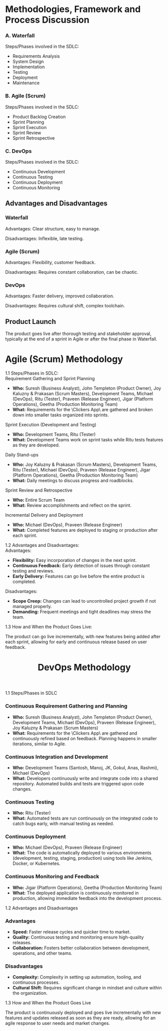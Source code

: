 # Methodologies, Framework and Process Discussion

<!DOCTYPE html>
<html lang="en">
<head>
    <meta charset="UTF-8">
    <meta name="viewport" content="width=device-width, initial-scale=1.0">
    <title>Methodologies, Framework and Process Discussion</title>
</head>
<body>
    <h3>A. Waterfall</h3>
    <p>Steps/Phases involved in the SDLC:</p>
    <ul>
        <li>Requirements Analysis</li>
        <li>System Design</li>
        <li>Implementation</li>
        <li>Testing</li>
        <li>Deployment</li>
        <li>Maintenance</li>
    </ul>
    <h3>B. Agile (Scrum)</h3>
    <p>Steps/Phases involved in the SDLC:</p>
    <ul>
        <li>Product Backlog Creation</li>
        <li>Sprint Planning</li>
        <li>Sprint Execution</li>
        <li>Sprint Review</li>
        <li>Sprint Retrospective</li>
    </ul>
    <h3>C. DevOps</h3>
    <p>Steps/Phases involved in the SDLC:</p>
    <ul>
        <li>Continuous Development</li>
        <li>Continuous Testing</li>
        <li>Continuous Deployment</li>
        <li>Continuous Monitoring</li>
    </ul>
    <h2>Advantages and Disadvantages</h2>
    <h3>Waterfall</h3>
    <p>Advantages: Clear structure, easy to manage.</p>
    <p>Disadvantages: Inflexible, late testing.</p>
    <h3>Agile (Scrum)</h3>
    <p>Advantages: Flexibility, customer feedback.</p>
    <p>Disadvantages: Requires constant collaboration, can be chaotic.</p>
    <h3>DevOps</h3>
    <p>Advantages: Faster delivery, improved collaboration.</p>
    <p>Disadvantages: Requires cultural shift, complex toolchain.</p>
    <h2>Product Launch</h2>
    <p>The product goes live after thorough testing and stakeholder approval, typically at the end of a sprint in Agile or after the final phase in Waterfall.</p>
    <h1>Agile (Scrum) Methodology</h1>
</header>

<section id=\sdlc-steps\ <h2>1.1 Steps/Phases in SDLC:</h2>

<div class=\phase\ <h3>Requirement Gathering and Sprint Planning</h3>
<ul>
<li><strong>Who:</strong> Suresh (Business Analyst), John Templeton (Product Owner), Joy Kaluzny & Prakasan (Scrum Masters), Development Teams, Michael (DevOps), Ritu (Tester), Praveen (Release Engineer), Jigar (Platform Operations), Geetha (Production Monitoring Team)</li>
<li><strong>What:</strong> Requirements for the \Clickers App\ are gathered and broken down into smaller tasks organized into sprints.</li>
</ul>
</div>

<div class=\phase\ <h3>Sprint Execution (Development and Testing)</h3>
<ul>
<li><strong>Who:</strong> Development Teams, Ritu (Tester)</li>
<li><strong>What:</strong> Development Teams work on sprint tasks while Ritu tests features as they are developed.</li>
</ul>
</div>

<div class=\phase\ <h3>Daily Stand-ups</h3>
<ul>
<li><strong>Who:</strong> Joy Kaluzny & Prakasan (Scrum Masters), Development Teams, Ritu (Tester), Michael (DevOps), Praveen (Release Engineer), Jigar (Platform Operations), Geetha (Production Monitoring Team)</li>
<li><strong>What:</strong> Daily meetings to discuss progress and roadblocks.</li>
</ul>
</div>

<div class=\phase\ <h3>Sprint Review and Retrospective</h3>
<ul>
<li><strong>Who:</strong> Entire Scrum Team</li>
<li><strong>What:</strong> Review accomplishments and reflect on the sprint.</li>
</ul>
</div>

<div class=\phase\ <h3>Incremental Delivery and Deployment</h3>
<ul>
<li><strong>Who:</strong> Michael (DevOps), Praveen (Release Engineer)</li>
<li><strong>What:</strong> Completed features are deployed to staging or production after each sprint.</li>
</ul>
</div>
</section>

<section id=\advantages-disadvantages\ <h2>1.2 Advantages and Disadvantages:</h2>

<div class=\advantages\ <h3>Advantages:</h3>
<ul>
<li><strong>Flexibility:</strong> Easy incorporation of changes in the next sprint.</li>
<li><strong>Continuous Feedback:</strong> Early detection of issues through constant testing and reviews.</li>
<li><strong>Early Delivery:</strong> Features can go live before the entire product is completed.</li>
</ul>
</div>

<div class=\disadvantages\ <h3>Disadvantages:</h3>
<ul>
<li><strong>Scope Creep:</strong> Changes can lead to uncontrolled project growth if not managed properly.</li>
<li><strong>Demanding:</strong> Frequent meetings and tight deadlines may stress the team.</li>
</ul>
</div>
</section>

<section id=\product-go-live\ <h2>1.3 How and When the Product Goes Live:</h2>
<p>
The product can go live incrementally, with new features being added after each sprint, allowing for early and continuous release based on user feedback.
</p>
</section>
<header>
<h1>DevOps Methodology</h1>
</header>

<main>
<section id=\steps-phases-sdlc\ <h2>1.1 Steps/Phases in SDLC</h2>

<article>
<h3>Continuous Requirement Gathering and Planning</h3>
<ul>
<li><strong>Who:</strong> Suresh (Business Analyst), John Templeton (Product Owner), Development Teams, Michael (DevOps), Praveen (Release Engineer), Joy Kaluzny & Prakasan (Scrum Masters)</li>
<li><strong>What:</strong> Requirements for the \Clickers App\ are gathered and continuously refined based on feedback. Planning happens in smaller iterations, similar to Agile.</li>
</ul>
</article>

<article>
<h3>Continuous Integration and Development</h3>
<ul>
<li><strong>Who:</strong> Development Teams (Santosh, Manoj, JK, Gokul, Anas, Rashmi), Michael (DevOps)</li>
<li><strong>What:</strong> Developers continuously write and integrate code into a shared repository. Automated builds and tests are triggered upon code changes.</li>
</ul>
</article>

<article>
<h3>Continuous Testing</h3>
<ul>
<li><strong>Who:</strong> Ritu (Tester)</li>
<li><strong>What:</strong> Automated tests are run continuously on the integrated code to catch bugs early, with manual testing as needed.</li>
</ul>
</article>

<article>
<h3>Continuous Deployment</h3>
<ul>
<li><strong>Who:</strong> Michael (DevOps), Praveen (Release Engineer)</li>
<li><strong>What:</strong> The code is automatically deployed to various environments (development, testing, staging, production) using tools like Jenkins, Docker, or Kubernetes.</li>
</ul>
</article>

<article>
<h3>Continuous Monitoring and Feedback</h3>
<ul>
<li><strong>Who:</strong> Jigar (Platform Operations), Geetha (Production Monitoring Team)</li>
<li><strong>What:</strong> The deployed application is continuously monitored in production, allowing immediate feedback into the development process.</li>
</ul>
</article>
</section>

<section id=\advantages-disadvantages\ <h2>1.2 Advantages and Disadvantages</h2>
<h3>Advantages</h3>
<ul>
<li><strong>Speed:</strong> Faster release cycles and quicker time to market.</li>
<li><strong>Quality:</strong> Continuous testing and monitoring ensure high-quality releases.</li>
<li><strong>Collaboration:</strong> Fosters better collaboration between development, operations, and other teams.</li>
</ul>

<h3>Disadvantages</h3>
<ul>
<li><strong>Complexity:</strong> Complexity in setting up automation, tooling, and continuous processes.</li>
<li><strong>Cultural Shift:</strong> Requires significant change in mindset and culture within the organization.</li>
</ul>
</section>

<section id=\product-goes-live\ <h2>1.3 How and When the Product Goes Live</h2>
<p>The product is continuously deployed and goes live incrementally with new features and updates released as soon as they are ready, allowing for an agile response to user needs and market changes.</p>
</section>
</main>
</body>
</html>